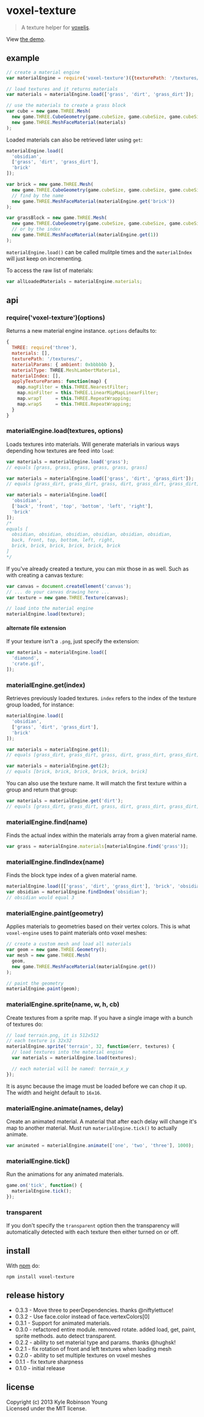 # voxel-texture

> A texture helper for [voxeljs](http://voxeljs.com).

View [the demo](http://shama.github.com/voxel-texture).

## example

```js
// create a material engine
var materialEngine = require('voxel-texture')({texturePath: '/textures/'});

// load textures and it returns materials
var materials = materialEngine.load(['grass', 'dirt', 'grass_dirt']);

// use the materials to create a grass block
var cube = new game.THREE.Mesh(
  new game.THREE.CubeGeometry(game.cubeSize, game.cubeSize, game.cubeSize),
  new game.THREE.MeshFaceMaterial(materials)
);
```

Loaded materials can also be retrieved later using `get`:

```js
materialEngine.load([
  'obsidian',
  ['grass', 'dirt', 'grass_dirt'],
  'brick'
]);

var brick = new game.THREE.Mesh(
  new game.THREE.CubeGeometry(game.cubeSize, game.cubeSize, game.cubeSize),
  // find by the name
  new game.THREE.MeshFaceMaterial(materialEngine.get('brick'))
);

var grassBlock = new game.THREE.Mesh(
  new game.THREE.CubeGeometry(game.cubeSize, game.cubeSize, game.cubeSize),
  // or by the index
  new game.THREE.MeshFaceMaterial(materialEngine.get(1))
);
```

`materialEngine.load()` can be called mulitple times and the `materialIndex`
will just keep on incrementing.

To access the raw list of materials:

```js
var allLoadedMaterials = materialEngine.materials;
```

## api

### require('voxel-texture')(options)
Returns a new material engine instance. `options` defaults to:

```js
{
  THREE: require('three'),
  materials: [],
  texturePath: '/textures/',
  materialParams: { ambient: 0xbbbbbb },
  materialType: THREE.MeshLambertMaterial,
  materialIndex: [],
  applyTextureParams: function(map) {
    map.magFilter = this.THREE.NearestFilter;
    map.minFilter = this.THREE.LinearMipMapLinearFilter;
    map.wrapT     = this.THREE.RepeatWrapping;
    map.wrapS     = this.THREE.RepeatWrapping;
  }
}
```

### materialEngine.load(textures, options)
Loads textures into materials. Will generate materials in various ways depending
how textures are feed into `load`:

```js
var materials = materialEngine.load('grass');
// equals [grass, grass, grass, grass, grass, grass]
```

```js
var materials = materialEngine.load(['grass', 'dirt', 'grass_dirt']);
// equals [grass_dirt, grass_dirt, grass, dirt, grass_dirt, grass_dirt]
```

```js
var materials = materialEngine.load([
  'obsidian',
  ['back', 'front', 'top', 'bottom', 'left', 'right'],
  'brick'
]);
/*
equals [
  obsidian, obsidian, obsidian, obsidian, obsidian, obsidian,
  back, front, top, bottom, left, right,
  brick, brick, brick, brick, brick, brick
]
*/
```

If you've already created a texture, you can mix those in as well. Such as with
creating a canvas texture:

```js
var canvas = document.createElement('canvas');
// ... do your canvas drawing here ...
var texture = new game.THREE.Texture(canvas);

// load into the material engine
materialEngine.load(texture);
```

#### alternate file extension
If your texture isn't a `.png`, just specify the extension:

```js
var materials = materialEngine.load([
  'diamond',
  'crate.gif',
]);
```

### materialEngine.get(index)
Retrieves previously loaded textures. `index` refers to the index of the texture
group loaded, for instance:

```js
materialEngine.load([
  'obsidian',
  ['grass', 'dirt', 'grass_dirt'],
  'brick'
]);

var materials = materialEngine.get(1);
// equals [grass_dirt, grass_dirt, grass, dirt, grass_dirt, grass_dirt]

var materials = materialEngine.get(2);
// equals [brick, brick, brick, brick, brick, brick]
```

You can also use the texture name. It will match the first texture within a
group and return that group:

```js
var materials = materialEngine.get('dirt');
// equals [grass_dirt, grass_dirt, grass, dirt, grass_dirt, grass_dirt]
```

### materialEngine.find(name)
Finds the actual index within the materials array from a given material name.

```js
var grass = materialEngine.materials[materialEngine.find('grass')];
```

### materialEngine.findIndex(name)
Finds the block type index of a given material name.

```js
materialEngine.load([['grass', 'dirt', 'grass_dirt'], 'brick', 'obsidian']);
var obsidian = materialEngine.findIndex('obsidian');
// obsidian would equal 3
```

### materialEngine.paint(geometry)
Applies materials to geometries based on their vertex colors. This is what
`voxel-engine` uses to paint materials onto voxel meshes:

```js
// create a custom mesh and load all materials
var geom = new game.THREE.Geometry();
var mesh = new game.THREE.Mesh(
  geom,
  new game.THREE.MeshFaceMaterial(materialEngine.get())
);

// paint the geometry
materialEngine.paint(geom);
```

### materialEngine.sprite(name, w, h, cb)
Create textures from a sprite map. If you have a single image with a bunch of
textures do:

```js
// load terrain.png, it is 512x512
// each texture is 32x32
materialEngine.sprite('terrain', 32, function(err, textures) {
  // load textures into the material engine
  var materials = materialEngine.load(textures);

  // each material will be named: terrain_x_y
});
```

It is async because the image must be loaded before we can chop it up. The width
and height default to `16x16`.

### materialEngine.animate(names, delay)
Create an animated material. A material that after each delay will change it's
map to another material. Must run `materialEngine.tick()` to actually animate.

```js
var animated = materialEngine.animate(['one', 'two', 'three'], 1000);
```

### materialEngine.tick()
Run the animations for any animated materials.

```js
game.on('tick', function() {
  materialEngine.tick();
});
```

### transparent
If you don't specify the `transparent` option then the transparency will
automatically detected with each texture then either turned on or off.

## install
With [npm](http://npmjs.org) do:

```
npm install voxel-texture
```

## release history
* 0.3.3 - Move three to peerDependencies. thanks @niftylettuce!
* 0.3.2 - Use face.color instead of face.vertexColors[0]
* 0.3.1 - Support for animated materials.
* 0.3.0 - refactored entire module. removed rotate. added load, get, paint, sprite methods. auto detect transparent.
* 0.2.2 - ability to set material type and params. thanks @hughsk!
* 0.2.1 - fix rotation of front and left textures when loading mesh
* 0.2.0 - ability to set multiple textures on voxel meshes
* 0.1.1 - fix texture sharpness
* 0.1.0 - initial release

## license
Copyright (c) 2013 Kyle Robinson Young  
Licensed under the MIT license.
